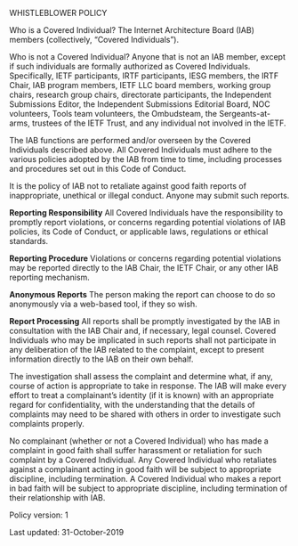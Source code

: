 WHISTLEBLOWER POLICY
 
Who is a Covered Individual? The Internet Architecture Board (IAB) members (collectively, “Covered Individuals”).

Who is not a Covered Individual? Anyone that is not an IAB member, except if such individuals are formally authorized as Covered Individuals.  Specifically, IETF participants, IRTF participants, IESG members, the IRTF Chair, IAB program members, IETF LLC board members, working group chairs, research group chairs, directorate participants, the Independent Submissions Editor, the Independent Submissions Editorial Board, NOC volunteers, Tools team volunteers, the Ombudsteam, the Sergeants-at-arms, trustees of the IETF Trust, and any individual not involved in the IETF.

The IAB functions are performed and/or overseen by the Covered Individuals described above. All Covered Individuals must adhere to the various policies adopted by the IAB from time to time, including processes and procedures set out in this Code of Conduct.
 
It is the policy of IAB not to retaliate against good faith reports of inappropriate, unethical or illegal conduct. Anyone may submit such reports.
 
**Reporting Responsibility**
All Covered Individuals have the responsibility to promptly report violations, or concerns regarding potential violations of IAB policies, its Code of Conduct, or applicable laws, regulations or ethical standards.
 
**Reporting Procedure**
Violations or concerns regarding potential violations may be reported directly to the IAB Chair, the IETF Chair, or any other IAB reporting mechanism. 

**Anonymous Reports**
The person making the report can choose to do so anonymously via a web-based tool, if they so wish. 
 
**Report Processing**
All reports shall be promptly investigated by the IAB in consultation with the IAB Chair and, if necessary, legal counsel.  Covered Individuals who may be implicated in such reports shall not participate in any deliberation of the IAB related to the complaint, except to present information directly to the IAB on their own behalf.
 
The investigation shall assess the complaint and determine what, if any, course of action is appropriate to take in response.  The IAB will make every effort to treat a complainant’s identity (if it is known) with an appropriate regard for confidentiality, with the understanding that the details of complaints may need to be shared with others in order to investigate such complaints properly.
 
No complainant (whether or not a Covered Individual) who has made a complaint in good faith shall suffer harassment or retaliation for such complaint by a Covered Individual. Any Covered Individual who retaliates against a complainant acting in good faith will be subject to appropriate discipline, including termination. A Covered Individual who makes a report in bad faith will be subject to appropriate discipline, including termination of their relationship with IAB.

Policy version: 1

Last updated: 31-October-2019
